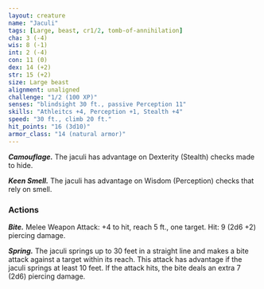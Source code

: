 ```yaml
---
layout: creature
name: "Jaculi"
tags: [Large, beast, cr1/2, tomb-of-annihilation]
cha: 3 (-4)
wis: 8 (-1)
int: 2 (-4)
con: 11 (0)
dex: 14 (+2)
str: 15 (+2)
size: Large beast
alignment: unaligned
challenge: "1/2 (100 XP)"
senses: "blindsight 30 ft., passive Perception 11"
skills: "Athleitcs +4, Perception +1, Stealth +4"
speed: "30 ft., climb 20 ft."
hit_points: "16 (3d10)"
armor_class: "14 (natural armor)"
---
```


***Camouflage.*** The jaculi has advantage on Dexterity (Stealth) checks made to hide.

***Keen Smell.*** The jaculi has advantage on Wisdom (Perception) checks that rely on smell.

### Actions

***Bite.*** Melee Weapon Attack: +4 to hit, reach 5 ft., one target. Hit: 9 (2d6 +2) piercing damage.

***Spring.*** The jaculi springs up to 30 feet in a straight line and makes a bite attack against a target within its reach. This attack has advantage if the jaculi springs at least 10 feet. If the attack hits, the bite deals an extra 7 (2d6) piercing damage.